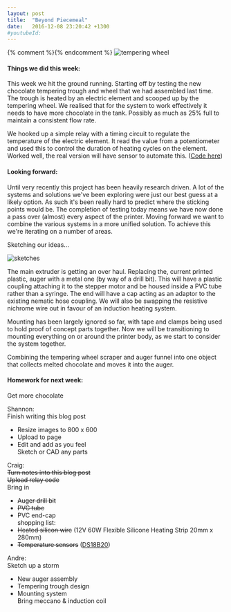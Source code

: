 ```yaml
---
layout: post
title:  "Beyond Piecemeal"
date:   2016-12-08 23:20:42 +1300
#youtubeId:
---
```

{% comment %}{% endcomment %}
![tempering wheel]({{site.url}}{{site.imageurl}}IMG_20161208_204220.jpg)

#### Things we did this week:
This week we hit the ground running. Starting off by testing the new chocolate tempering trough and wheel that we had assembled last time. The trough is heated by an electric element and scooped up by the tempering wheel. We realised that for the system to work effectively it needs to have more chocolate in the tank. Possibly as much as 25% full to maintain a consistent flow rate.  

We hooked up a simple relay with a timing circuit to regulate the temperature of the electric element. It read the value from a potentiometer and used this to control the duration of heating cycles on the element. Worked well, the real version will have sensor to automate this. ([Code here](https://github.com/FabLabWgtn/Percy/blob/master/HeaterTimer.ino))  

#### Looking forward:  
Until very recently this project has been heavily research driven. A lot of the systems and solutions we've been exploring were just our best guess at a likely option. As such it's been really hard to predict where the sticking points would be. The completion of testing today means we have now done a pass over (almost) every aspect of the printer. Moving forward we want to combine the various systems in a more unified solution. To achieve this we're iterating on a number of areas.  

Sketching our ideas...

![sketches]({{site.url}}{{site.imageurl}}IMG_sketches.jpg)

The main extruder is getting an over haul. Replacing the, current printed plastic, auger with a metal one (by way of a drill bit). This will have a plastic coupling attaching it to the stepper motor and be housed inside a PVC tube rather than a syringe. The end will have a cap acting as an adaptor to the existing nematic hose coupling. We will also be swapping the resistive nichrome wire out in favour of an induction heating system.  

Mounting has been largely ignored so far, with tape and clamps being used to hold proof of concept parts together. Now we will be transitioning to mounting everything on or around the printer body, as we start to consider the system together.

Combining the tempering wheel scraper and auger funnel into one object that collects melted chocolate and moves it into the auger.


#### Homework for next week:  

Get more chocolate  

Shannon:  
Finish writing this blog post  
 - Resize images to 800 x 600  
 - Upload to page  
 - Edit and add as you feel  
Sketch or CAD any parts  

Craig:  
~~Turn notes into this blog post~~  
~~Upload relay code~~  
Bring in  
 - ~~Auger drill bit~~  
 - ~~PVC tube~~  
 - PVC end-cap  
shopping list:  
 - ~~Heated silicon wire~~ (12V 60W Flexible Silicone Heating Strip 20mm x 280mm)  
 - ~~Temperature sensors~~ ([DS18B20](http://datasheets.maximintegrated.com/en/ds/DS18B20.pdf))  

Andre:  
Sketch up a storm  
 - New auger assembly  
 - Tempering trough design  
 - Mounting system  
Bring meccano & induction coil   
